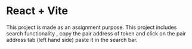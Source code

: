# React + Vite

This project is made as an assignment purpose.
This project includes search functionality , copy the pair address of token and click on the pair address tab (left hand side) paste it in the search bar. 
